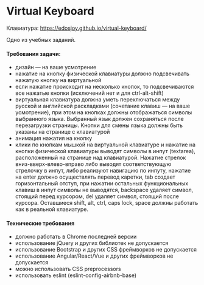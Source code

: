 # Virtual Keyboard

Клавиатура: <a href="https://edosjoy.github.io/virtual-keyboard/" target="_blank">https://edosjoy.github.io/virtual-keyboard/</a>

Одно из учебных заданий.

#### Требования задачи:
* дизайн — на ваше усмотрение
* нажатие на кнопкy физической клавиатуры должно подсвечивать нажатую кнопку на виртуальной
* если нажатие происходит на несколько кнопок, то подсвечиваются все нажатые кнопки (исключений нет и для ctrl-alt-shift)
* виртуальная клавиатура должна уметь переключаться между русской и английской раскладками (сочетание клавиш — на ваше усмотрение), при этом на кнопках должны отображаться символы выбранного языка. Выбранный язык должен сохраняться после перезагрузки страницы. Кнопки для смены языка должны быть указаны на странице c клавиатурой
* анимация нажатия на кнопку
* клики по кнопкам мышкой на виртуальной клавиатуре и нажатие на кнопки физической клавиатуры выводят символы в инпут (textarea), расположенный на странице над клавиатурой. Нажатие стрелок вниз-вверх-влево-вправо либо выводят соответствующую стрелочку в инпут, либо реализуют навигацию по инпуту, нажатие на enter должно осуществлять перевод каретки, tab создает горизонтальный отступ, при нажатии остальных функциональных клавиш в инпут символы не выводятся, backspace удаляет символ, стоящий перед курсором, del удаляет символ, стоящий после курсора. Оставшиеся shift, alt, ctrl, caps lock, space должны работать как в реальной клавиатуре.

#### Технические требования
* должно работать в Chrome последней версии
* использование jQuery и других библиотек не допускается
* использование Bootstrap и других CSS фреймворков не допускается
* использование Angular/React/Vue и других фреймворков не допускается
* можно использовать CSS preprocessors
* использовать eslint (eslint-config-airbnb-base)
